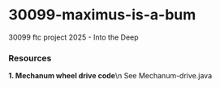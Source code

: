 # 30099-maximus-is-a-bum
30099 ftc project 2025 - Into the Deep


### Resources
**1. Mechanum wheel drive code**\n
   See Mechanum-drive.java
